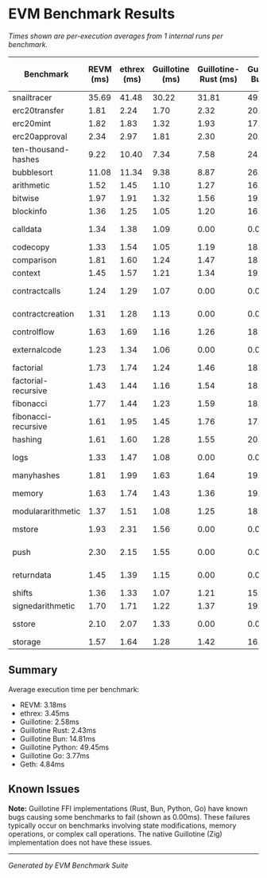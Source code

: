 # EVM Benchmark Results

_Times shown are per-execution averages from 1 internal runs per benchmark._

| Benchmark                        | REVM (ms)   | ethrex (ms) | Guillotine (ms) | Guillotine-Rust (ms) | Guillotine-Bun (ms) | Guillotine-Python (ms) | Guillotine-Go (ms) | Geth (ms)   | Fastest           |
|----------------------------------|-------------|-------------|-----------------|----------------------|---------------------|------------------------|--------------------|-------------|------------------|
|                      snailtracer |       35.69 |       41.48 |       30.22 |       31.81 |       49.32 |       99.58 |       33.52 |       72.74 |        Guillotine |
|                    erc20transfer |        1.81 |        2.24 |        1.70 |        2.32 |       20.41 |       66.94 |        3.69 |        3.69 |        Guillotine |
|                        erc20mint |        1.82 |        1.83 |        1.32 |        1.93 |       17.05 |       63.05 |        3.21 |        3.36 |        Guillotine |
|                    erc20approval |        2.34 |        2.97 |        1.81 |        2.30 |       20.96 |       67.29 |        3.84 |        3.45 |        Guillotine |
|              ten-thousand-hashes |        9.22 |       10.40 |        7.34 |        7.58 |       24.97 |       71.71 |        9.84 |        3.79 |              Geth |
|                       bubblesort |       11.08 |       11.34 |        9.38 |        8.87 |       26.58 |       72.70 |       10.92 |        3.65 |              Geth |
|                       arithmetic |        1.52 |        1.45 |        1.10 |        1.27 |       16.24 |       63.27 |        2.90 |        3.32 |        Guillotine |
|                          bitwise |        1.97 |        1.91 |        1.32 |        1.56 |       19.34 |       67.80 |        3.29 |        3.64 |        Guillotine |
|                        blockinfo |        1.36 |        1.25 |        1.05 |        1.20 |       16.55 |       67.55 |        2.94 |        3.42 |        Guillotine |
|                         calldata |        1.34 |        1.38 |        1.09 |        0.00 |        0.00 |        0.00 |        0.00 |        0.00 |   Guillotine-Rust |
|                         codecopy |        1.33 |        1.54 |        1.05 |        1.19 |       18.05 |       66.45 |        3.02 |        3.65 |        Guillotine |
|                       comparison |        1.81 |        1.60 |        1.24 |        1.47 |       18.70 |       65.29 |        3.66 |        4.27 |        Guillotine |
|                          context |        1.45 |        1.57 |        1.21 |        1.34 |       19.01 |       68.27 |        3.33 |        3.96 |        Guillotine |
|                    contractcalls |        1.24 |        1.29 |        1.07 |        0.00 |        0.00 |        0.00 |        0.00 |        0.00 |   Guillotine-Rust |
|                 contractcreation |        1.31 |        1.28 |        1.13 |        0.00 |        0.00 |        0.00 |        0.00 |        0.00 |   Guillotine-Rust |
|                      controlflow |        1.63 |        1.69 |        1.16 |        1.26 |       18.83 |       66.33 |        3.10 |        3.81 |        Guillotine |
|                     externalcode |        1.23 |        1.34 |        1.06 |        0.00 |        0.00 |        0.00 |        0.00 |        0.00 |   Guillotine-Rust |
|                        factorial |        1.73 |        1.74 |        1.24 |        1.46 |       18.62 |       66.07 |        3.35 |        4.08 |        Guillotine |
|              factorial-recursive |        1.43 |        1.44 |        1.16 |        1.54 |       18.91 |       68.67 |        3.55 |        3.70 |        Guillotine |
|                        fibonacci |        1.77 |        1.44 |        1.23 |        1.59 |       18.03 |       67.53 |        3.26 |        4.03 |        Guillotine |
|              fibonacci-recursive |        1.61 |        1.95 |        1.45 |        1.76 |       17.54 |       63.89 |        3.54 |        3.33 |        Guillotine |
|                          hashing |        1.61 |        1.60 |        1.28 |        1.55 |       20.27 |       66.67 |        3.72 |        4.84 |        Guillotine |
|                             logs |        1.33 |        1.47 |        1.08 |        0.00 |        0.00 |        0.00 |        0.00 |        0.00 |   Guillotine-Rust |
|                       manyhashes |        1.81 |        1.99 |        1.63 |        1.64 |       19.59 |       65.94 |        3.39 |        3.84 |        Guillotine |
|                           memory |        1.63 |        1.74 |        1.43 |        1.36 |       19.17 |       65.64 |        3.35 |        4.22 |   Guillotine-Rust |
|                modulararithmetic |        1.37 |        1.51 |        1.08 |        1.25 |       18.86 |       65.84 |        3.09 |        3.86 |        Guillotine |
|                           mstore |        1.93 |        2.31 |        1.56 |        0.00 |        0.00 |        0.00 |        0.00 |        0.00 |   Guillotine-Rust |
|                             push |        2.30 |        2.15 |        1.55 |        0.00 |        0.00 |        0.00 |        0.00 |        0.00 |   Guillotine-Rust |
|                       returndata |        1.45 |        1.39 |        1.15 |        0.00 |        0.00 |        0.00 |        0.00 |        0.00 |   Guillotine-Rust |
|                           shifts |        1.36 |        1.33 |        1.07 |        1.21 |       15.76 |       62.83 |        2.93 |        3.53 |        Guillotine |
|                 signedarithmetic |        1.70 |        1.71 |        1.22 |        1.37 |       19.11 |       65.80 |        3.51 |        3.95 |        Guillotine |
|                           sstore |        2.10 |        2.07 |        1.33 |        0.00 |        0.00 |        0.00 |        0.00 |        0.00 |   Guillotine-Rust |
|                          storage |        1.57 |        1.64 |        1.28 |        1.42 |       16.89 |       66.87 |        3.50 |        3.60 |        Guillotine |

## Summary

Average execution time per benchmark:
- REVM: 3.18ms
- ethrex: 3.45ms
- Guillotine: 2.58ms
- Guillotine Rust: 2.43ms
- Guillotine Bun: 14.81ms
- Guillotine Python: 49.45ms
- Guillotine Go: 3.77ms
- Geth: 4.84ms

## Known Issues

**Note:** Guillotine FFI implementations (Rust, Bun, Python, Go) have known bugs causing some benchmarks to fail (shown as 0.00ms).
These failures typically occur on benchmarks involving state modifications, memory operations, or complex call operations.
The native Guillotine (Zig) implementation does not have these issues.

---
*Generated by EVM Benchmark Suite*
